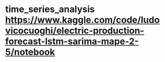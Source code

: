 # time_series_analysis https://www.kaggle.com/code/ludovicocuoghi/electric-production-forecast-lstm-sarima-mape-2-5/notebook